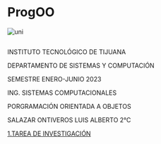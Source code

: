 # ProgOO
![](./ParadigmaOO/img/image.png "uni")
##
INSTITUTO TECNOLÓGICO DE TIJUANA

DEPARTAMENTO DE SISTEMAS Y COMPUTACIÓN

SEMESTRE ENERO-JUNIO 2023

ING. SISTEMAS COMPUTACIONALES

PORGRAMACIÓN ORIENTADA A OBJETOS

SALAZAR ONTIVEROS LUIS ALBERTO 
             2°C 
             



[1.TAREA DE INVESTIGACIÓN ](./ParadigmaOO/Readme.md)
